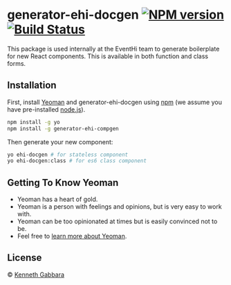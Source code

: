# generator-ehi-docgen [![NPM version][npm-image]][npm-url] [![Build Status][travis-image]][travis-url]

This package is used internally at the EventHi team to generate boilerplate for new React components. This is available in both function and class forms.


## Installation

First, install [Yeoman](http://yeoman.io) and generator-ehi-docgen using [npm](https://www.npmjs.com/) (we assume you have pre-installed [node.js](https://nodejs.org/)).

```bash
npm install -g yo
npm install -g generator-ehi-compgen
```

Then generate your new component:

```bash
yo ehi-docgen # for stateless component
yo ehi-docgen:class # for es6 class component
```

## Getting To Know Yeoman

 * Yeoman has a heart of gold.
 * Yeoman is a person with feelings and opinions, but is very easy to work with.
 * Yeoman can be too opinionated at times but is easily convinced not to be.
 * Feel free to [learn more about Yeoman](http://yeoman.io/).

## License

 © [Kenneth Gabbara]()


[npm-image]: https://badge.fury.io/js/generator-ehi.svg
[npm-url]: https://npmjs.org/package/generator-ehi
[travis-image]: https://travis-ci.org/EventHi/generator-ehi.svg?branch=master
[travis-url]: https://travis-ci.org/EventHi/generator-ehi
[daviddm-image]: https://david-dm.org/EventHi/generator-ehi.svg?theme=shields.io
[daviddm-url]: https://david-dm.org/EventHi/generator-ehi

